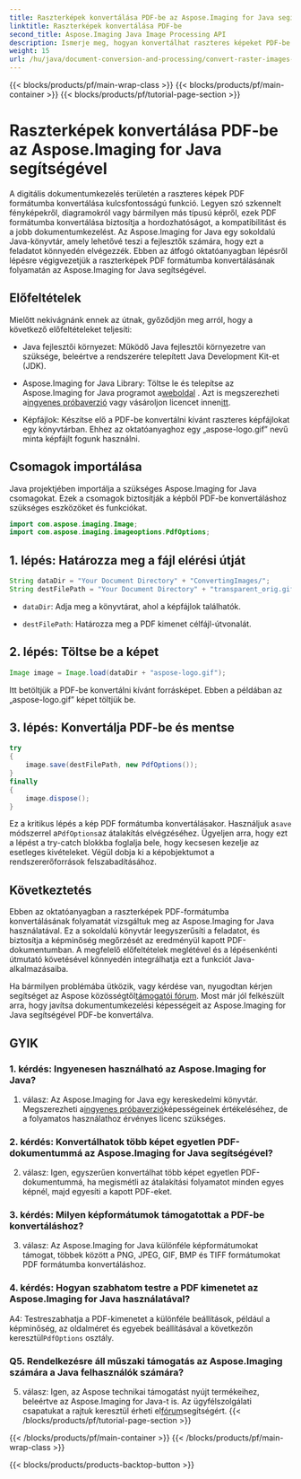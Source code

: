 ```yaml
---
title: Raszterképek konvertálása PDF-be az Aspose.Imaging for Java segítségével
linktitle: Raszterképek konvertálása PDF-be
second_title: Aspose.Imaging Java Image Processing API
description: Ismerje meg, hogyan konvertálhat raszteres képeket PDF-be az Aspose.Imaging for Java segítségével. Egyszerű lépések a kiváló minőségű eredményekért.
weight: 15
url: /hu/java/document-conversion-and-processing/convert-raster-images-to-pdf/
---
```


{{< blocks/products/pf/main-wrap-class >}}
{{< blocks/products/pf/main-container >}}
{{< blocks/products/pf/tutorial-page-section >}}

# Raszterképek konvertálása PDF-be az Aspose.Imaging for Java segítségével

A digitális dokumentumkezelés területén a raszteres képek PDF formátumba konvertálása kulcsfontosságú funkció. Legyen szó szkennelt fényképekről, diagramokról vagy bármilyen más típusú képről, ezek PDF formátumba konvertálása biztosítja a hordozhatóságot, a kompatibilitást és a jobb dokumentumkezelést. Az Aspose.Imaging for Java egy sokoldalú Java-könyvtár, amely lehetővé teszi a fejlesztők számára, hogy ezt a feladatot könnyedén elvégezzék. Ebben az átfogó oktatóanyagban lépésről lépésre végigvezetjük a raszterképek PDF formátumba konvertálásának folyamatán az Aspose.Imaging for Java segítségével.

## Előfeltételek

Mielőtt nekivágnánk ennek az útnak, győződjön meg arról, hogy a következő előfeltételeket teljesíti:

- Java fejlesztői környezet: Működő Java fejlesztői környezetre van szüksége, beleértve a rendszerére telepített Java Development Kit-et (JDK).

-  Aspose.Imaging for Java Library: Töltse le és telepítse az Aspose.Imaging for Java programot a[weboldal](https://releases.aspose.com/imaging/java/) . Azt is megszerezheti a[ingyenes próbaverzió](https://releases.aspose.com/) vagy vásároljon licencet innen[itt](https://purchase.aspose.com/buy).

- Képfájlok: Készítse elő a PDF-be konvertálni kívánt raszteres képfájlokat egy könyvtárban. Ehhez az oktatóanyaghoz egy „aspose-logo.gif” nevű minta képfájlt fogunk használni.

## Csomagok importálása

Java projektjében importálja a szükséges Aspose.Imaging for Java csomagokat. Ezek a csomagok biztosítják a képből PDF-be konvertáláshoz szükséges eszközöket és funkciókat.

```java
import com.aspose.imaging.Image;
import com.aspose.imaging.imageoptions.PdfOptions;
```

## 1. lépés: Határozza meg a fájl elérési útját

```java
String dataDir = "Your Document Directory" + "ConvertingImages/";
String destFilePath = "Your Document Directory" + "transparent_orig.gif.pdf";
```

- `dataDir`: Adja meg a könyvtárat, ahol a képfájlok találhatók.

- `destFilePath`: Határozza meg a PDF kimenet célfájl-útvonalát.

## 2. lépés: Töltse be a képet

```java
Image image = Image.load(dataDir + "aspose-logo.gif");
```

Itt betöltjük a PDF-be konvertálni kívánt forrásképet. Ebben a példában az „aspose-logo.gif” képet töltjük be.

## 3. lépés: Konvertálja PDF-be és mentse

```java
try
{
    image.save(destFilePath, new PdfOptions());
}
finally
{
    image.dispose();
}
```

 Ez a kritikus lépés a kép PDF formátumba konvertálásakor. Használjuk a`save` módszerrel a`PdfOptions`az átalakítás elvégzéséhez. Ügyeljen arra, hogy ezt a lépést a try-catch blokkba foglalja bele, hogy kecsesen kezelje az esetleges kivételeket. Végül dobja ki a képobjektumot a rendszererőforrások felszabadításához.

## Következtetés

Ebben az oktatóanyagban a raszterképek PDF-formátumba konvertálásának folyamatát vizsgáltuk meg az Aspose.Imaging for Java használatával. Ez a sokoldalú könyvtár leegyszerűsíti a feladatot, és biztosítja a képminőség megőrzését az eredményül kapott PDF-dokumentumban. A megfelelő előfeltételek meglétével és a lépésenkénti útmutató követésével könnyedén integrálhatja ezt a funkciót Java-alkalmazásaiba.

 Ha bármilyen problémába ütközik, vagy kérdése van, nyugodtan kérjen segítséget az Aspose közösségtől[támogatói fórum](https://forum.aspose.com/). Most már jól felkészült arra, hogy javítsa dokumentumkezelési képességeit az Aspose.Imaging for Java segítségével PDF-be konvertálva.

## GYIK

### 1. kérdés: Ingyenesen használható az Aspose.Imaging for Java?

 1. válasz: Az Aspose.Imaging for Java egy kereskedelmi könyvtár. Megszerezheti a[ingyenes próbaverzió](https://releases.aspose.com/)képességeinek értékeléséhez, de a folyamatos használathoz érvényes licenc szükséges.

### 2. kérdés: Konvertálhatok több képet egyetlen PDF-dokumentummá az Aspose.Imaging for Java segítségével?

2. válasz: Igen, egyszerűen konvertálhat több képet egyetlen PDF-dokumentummá, ha megismétli az átalakítási folyamatot minden egyes képnél, majd egyesíti a kapott PDF-eket.

### 3. kérdés: Milyen képformátumok támogatottak a PDF-be konvertáláshoz?

3. válasz: Az Aspose.Imaging for Java különféle képformátumokat támogat, többek között a PNG, JPEG, GIF, BMP és TIFF formátumokat PDF formátumba konvertáláshoz.

### 4. kérdés: Hogyan szabhatom testre a PDF kimenetet az Aspose.Imaging for Java használatával?

 A4: Testreszabhatja a PDF-kimenetet a különféle beállítások, például a képminőség, az oldalméret és egyebek beállításával a következőn keresztül`PdfOptions` osztály.

### Q5. Rendelkezésre áll műszaki támogatás az Aspose.Imaging számára a Java felhasználók számára?

 5. válasz: Igen, az Aspose technikai támogatást nyújt termékeihez, beleértve az Aspose.Imaging for Java-t is. Az ügyfélszolgálati csapatukat a rajtuk keresztül érheti el[fórum](https://forum.aspose.com/)segítségért.
{{< /blocks/products/pf/tutorial-page-section >}}

{{< /blocks/products/pf/main-container >}}
{{< /blocks/products/pf/main-wrap-class >}}

{{< blocks/products/products-backtop-button >}}
